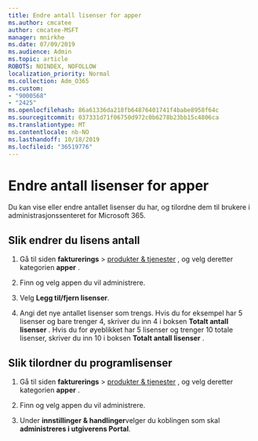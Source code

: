 ```yaml
---
title: Endre antall lisenser for apper
ms.author: cmcatee
author: cmcatee-MSFT
manager: mnirkhe
ms.date: 07/09/2019
ms.audience: Admin
ms.topic: article
ROBOTS: NOINDEX, NOFOLLOW
localization_priority: Normal
ms.collection: Adm_O365
ms.custom:
- "9000568"
- "2425"
ms.openlocfilehash: 86a61336da218fb64876401741f4babe8958f64c
ms.sourcegitcommit: 037331d71f06750d972c0b6278b23bb15c4806ca
ms.translationtype: MT
ms.contentlocale: nb-NO
ms.lasthandoff: 10/18/2019
ms.locfileid: "36519776"
---
```

# <a name="change-app-license-quantity"></a>Endre antall lisenser for apper

Du kan vise eller endre antallet lisenser du har, og tilordne dem til brukere i administrasjonssenteret for Microsoft 365. 

## <a name="to-change-license-quantity"></a>Slik endrer du lisens antall

1. Gå til siden **fakturerings** > [produkter & tjenester](https://go.microsoft.com/fwlink/p/?linkid=842054) , og velg deretter kategorien **apper** .

2. Finn og velg appen du vil administrere.  

3. Velg **Legg til/fjern lisenser**.

4. Angi det nye antallet lisenser som trengs. Hvis du for eksempel har 5 lisenser og bare trenger 4, skriver du inn 4 i boksen **Totalt antall lisenser** . Hvis du for øyeblikket har 5 lisenser og trenger 10 totale lisenser, skriver du inn 10 i boksen **Totalt antall lisenser** .

## <a name="to-assign-app-licenses"></a>Slik tilordner du programlisenser

1. Gå til siden **fakturerings** > [produkter & tjenester](https://go.microsoft.com/fwlink/p/?linkid=842054) , og velg deretter kategorien **apper** .

2. Finn og velg appen du vil administrere.  

3. Under **innstillinger & handlinger**velger du koblingen som skal **administreres i utgiverens Portal**.